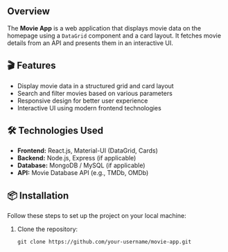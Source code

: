 <h2>Overview</h2>
<p>The <strong>Movie App</strong> is a web application that displays movie data on the homepage using a <code>DataGrid</code> component and a card layout. It fetches movie details from an API and presents them in an interactive UI.</p>

<h2>🎬 Features</h2>
<ul>
    <li>Display movie data in a structured grid and card layout</li>
    <li>Search and filter movies based on various parameters</li>
    <li>Responsive design for better user experience</li>
    <li>Interactive UI using modern frontend technologies</li>
</ul>

<h2>🛠️ Technologies Used</h2>
<ul>
    <li><strong>Frontend:</strong> React.js, Material-UI (DataGrid, Cards)</li>
    <li><strong>Backend:</strong> Node.js, Express (if applicable)</li>
    <li><strong>Database:</strong> MongoDB / MySQL (if applicable)</li>
    <li><strong>API:</strong> Movie Database API (e.g., TMDb, OMDb)</li>
</ul>

<h2>📦 Installation</h2>
<p>Follow these steps to set up the project on your local machine:</p>
<ol>
    <li>Clone the repository:
        <pre><code>git clone https://github.com/your-username/movie-app.git
